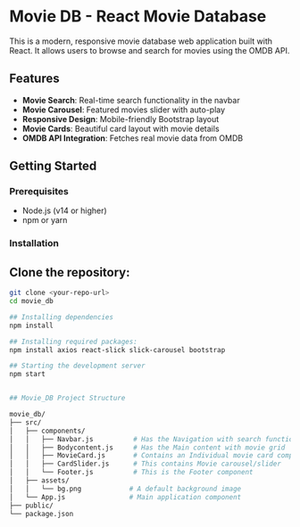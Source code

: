 # Movie DB - React Movie Database

This is a modern, responsive movie database web application built with React.
It allows users to browse and search for movies using the OMDB API.

## Features

- **Movie Search**: Real-time search functionality in the navbar
- **Movie Carousel**: Featured movies slider with auto-play
- **Responsive Design**: Mobile-friendly Bootstrap layout
- **Movie Cards**: Beautiful card layout with movie details
- **OMDB API Integration**: Fetches real movie data from OMDB

## Getting Started

### Prerequisites

- Node.js (v14 or higher)
- npm or yarn

### Installation

## Clone the repository:
```bash
git clone <your-repo-url>
cd movie_db

## Installing dependencies
npm install

## Installing required packages:
npm install axios react-slick slick-carousel bootstrap

## Starting the development server
npm start


## Movie_DB Project Structure

movie_db/
├── src/
│   ├── components/
│   │   ├── Navbar.js          # Has the Navigation with search functionality
│   │   ├── Bodycontent.js     # Has the Main content with movie grid
│   │   ├── MovieCard.js       # Contains an Individual movie card component
│   │   ├── CardSlider.js      # This contains Movie carousel/slider
│   │   └── Footer.js          # This is the Footer component
│   ├── assets/
│   │   └── bg.png            # A default background image
│   └── App.js                # Main application component
├── public/
└── package.json

